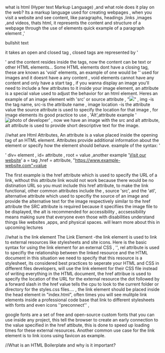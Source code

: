<!-- @format -->
<!--great resource https://www.cdnplanet.com/blog/faster-google-webfonts-preconnect/-->
<!--Guide to any who use this repo, refer to index.html for practical code examples used via best practices-->

what is html (Hyper text Markup Language) ,and what role does it play on the web?
Its a markup language used for creating webpages , when you visit a website and see content, like paragraphs, headings ,links ,images ,and videos, thats html, it represents the content and structure of a webpage through the use of elements quick example of a paragraph element ,' <p> bullshit text </p> it takes an open and closed tag , closed tags are represented by '</p>' and the content resides inside the tags, now the content can be text or other HTML elements...
Some HTML elements dont have a closing tag, these are known as 'void' elements, an example of one would be '<img>' used for images and it doesnt have a any content , void elements cannot have any content and only have a start tag , if you wanna display an image you'll need to include a few attributes to it inside your image element, an attribute is a special value used to adjust the behavior for an html element. Heres an example of an image element with 'src' or source attribute , "<img src= 'image location'/>" , img -is the tag name, src-is the attribute name , image location -is the attribute value
the source attribute is used to specify the location for that image , for image elements its good practice to use , 'Alt',attribute example '<img src= 'picture' alt ='photo of developer'>' , now we have an image with the src and alt attribute, alt attribute is used to provide short descriptive text for the image.

//what are Html Attributes, An attribute is a value placed inside the opening tag of an HTML element. Attributes provide additional information about the element or specify how the element should behave. example of the syntax: '<div id = "root" ></div>' div= element , id= attribute , root = value
,another example '<a href = "https://www.example-website.com">Visit our website</a>' a = tag ,href = attribute, "https://www.example-website.com"=value

The first example is the href attribute which is used to specify the URL of a link, without this attribute link would not work because there would be no distination URL so you must include this href attribute, to make the link functional, other common attributes include the , source 'src', and the 'atl', alternative attribute which used to specifiy the source of an image and provide the alternative text for the image respectively similar to the href attribute the SRC attribute is required because it specifiies the image file to be displayed, the alt is recommended for accessibility , accsessibility means making sure that everyone even those with disabilities understand things like websites ,apps, and physical spaces. will learn more about this in upcoming lectures

//what is the link element
The Link Element -the link element is used to link to external resources like stylesheets and site icons. Here is the basic syntax for using the link element for an external CSS , '<link rel="stylesheet" href = "./styles.css"/>', rel attribute is used to specifiy the relationship between the linked resource and the HTML document in this situation we need to specify that this resource is a stylesheet, its considered best practices to seperate your HTML and CSS in different files developers, will use the link element for their CSS file instead of writing everything in the HTML document, the href attribue is used to specify the location of the URL for the external resource the dot followed by a forward slash in the href value tells the cpu to look to the current folder or directory for the styles.css files.... , the link element should be placed inside the head element in "index.html", often times you will see mulitple link elements inside a professional code base that link to different stylesheets with fonts and even icons ''preconnect'' ,

google fonts are a set of free and open-source custom fonts that you can use inside any project, this tell the browser to create an early connection to the value specified in the href attibute, this is done to speed up loading times for these external resources. Another common use case for the link element is to link icons using favicon as example.

//What is an HTML Boilerplate and why is it important?
